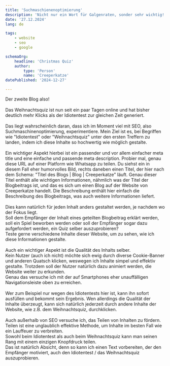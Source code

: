 ```yaml
---
title: 'Suchmaschienenoptimierung'
description: 'Nicht nur ein Wort für Galgenraten, sonder sehr wichtig!'
date: '27.12.2024'
lang: de

tags:
    - website
    - seo
    - google

schemaOrg:
    headline: 'Christmas Quiz'
    author:
        type: 'Person'
        name: 'Creeperkatze'
datePublished: '2024-12-27'

---
```


Der zweite Blog also!\
\
Das Weihnachtsquiz ist nun seit ein paar Tagen online und hat bisher deutlich mehr Klicks als der Idiotentest zur gleichen Zeit generiert.\
\
Das liegt wahrscheinlich daran, dass ich im Moment viel mit SEO, also Suchmaschinenoptimierung, experimentiere. Mein Ziel ist es, bei Begriffen wie "Idiotentest" oder "Weihnachtsquiz"
unter den ersten Treffern zu landen, indem ich diese Inhalte so hochwertig wie möglich gestalte.\
\
Ein wichtiger Aspekt hierbei ist ein passender und vor allem einfacher meta title und eine einfache und passende meta description. Probier mal, genau diese URL auf einer Platform wie Whatsapp zu teilen. Du siehst ein in diesem Fall eher humorvolles Bild, rechts daneben einen Titel, der hier nach dem Schema: "Titel des Blogs | Blog | Creeperkatze" läuft. Genau dieser Titel enthält alle wichtigen Informationen, nähmlich was der Titel der Blogbeitrags ist, und das es sich um einen Blog auf der Website von Creeperkatze handelt. Die Beschreibung enthält hier einfach die Beschreibung des Blogbeitrags, was auch weitere Informationen liefert.\
\
Dies kann natürlich für jeden Inhalt anders gestaltet werden, je nachdem wo der Fokus liegt.\
Soll dem Empfänger der Inhalt eines geteilten Blogbeitrag erklärt werden, soll ein Spiel beworben werden oder soll der Empfänger sogar dazu aufgefordert werden, ein Quiz
selber auszuprobieren?\
Teste gerne verschiedene Inhalte dieser Website, um zu sehen, wie ich diese Informationen gestalte.\
\
Auch ein wichtiger Aspekt ist die Qualität des Inhalts selber.\
Kein Nutzer (auch ich nicht) möchte sich ewig durch diverse Cookie-Banner und anderen Quatsch klicken, weswegen ich Inhalte simpel und effektiv gestalte.
Trotzdem soll der Nutzer natürlich dazu animiert werden, die Website weiter zu erkunden.\
Genau das versuche ich mit der auf Smartphones eher unauffälligen Navigationsleiste oben zu erreichen.\
\
Wer zum Beispiel nur wegen des Idiotentests hier ist, kann ihn sofort ausfüllen und bekommt sein Ergebnis. Wen allerdings die Qualität der Inhalte überzeugt,
kann sich natürlich jederzeit durch andere Inhalte der Website, wie z.B. dem Weihnachtsquiz, durchklicken.\
\
Auch außerhalb von SEO versuche ich, das Teilen von Inhalten zu fördern.\
Teilen ist eine unglaublich effektive Methode, um Inhalte im besten Fall wie ein Lauffeuer zu verbreiten.\
Sowohl beim Idiotentest als auch beim Weihnachtsquiz kann man seinen Rang mit einem einzigen Knopfdruck teilen.\
Das ist natürlich Absicht, denn so kann ich einen Text vorbereiten, der den Empfänger motiviert, auch den Idiotentest / das Weihnachtsquiz auszuprobieren.